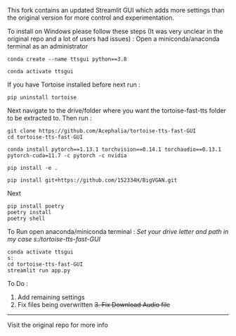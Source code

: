 
This fork contains an updated Streamlit GUI which adds more settings than the original version for more control and experimentation. 

To install on Windows please follow these steps (It was very unclear in the original repo and a lot of users had issues) :
Open a miniconda/anaconda terminal as an administrator
```
conda create --name ttsgui python==3.8
```
```
conda activate ttsgui
```

If you have Tortoise installed before next run : 

```pip uninstall tortoise```

Next navigate to the drive/folder where you want the tortoise-fast-tts folder to be extracted to. Then run : 

```
git clone https://github.com/Acephalia/tortoise-tts-fast-GUI
cd tortoise-tts-fast-GUI
```
```
conda install pytorch==1.13.1 torchvision==0.14.1 torchaudio==0.13.1 pytorch-cuda=11.7 -c pytorch -c nvidia
```

```pip install -e .```

```pip install git+https://github.com/152334H/BigVGAN.git```

Next 
```
pip install poetry 
poetry install
poetry shell
```
To Run open anaconda/miniconda terminal : 
*Set your drive letter and path in my case s:/tortoise-tts-fast-GUI*
```
conda activate ttsgui
s:
cd tortoise-tts-fast-GUI
streamlit run app.py
```

To Do :
1. Add remaining settings 
2. Fix files being overwritten
~~3. Fix Download Audio file~~

------------------
Visit the original repo for more info
